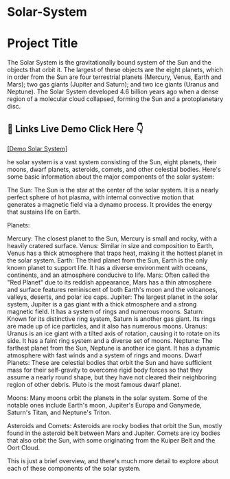 # Solar-System


# Project Title

The Solar System is the gravitationally bound system of the Sun and the objects that orbit it. The largest of these objects are the eight planets, which in order from the Sun are four terrestrial planets (Mercury, Venus, Earth and Mars); two gas giants (Jupiter and Saturn); and two ice giants (Uranus and Neptune). The Solar System developed 4.6 billion years ago when a dense region of a molecular cloud collapsed, forming the Sun and a protoplanetary disc.


## 🔗 Links Live Demo Click Here 👇

[[Demo Solar System]](https://drfile.github.io/SolarSystem.github.io/)


he solar system is a vast system consisting of the Sun, eight planets, their moons, dwarf planets, asteroids, comets, and other celestial bodies. Here's some basic information about the major components of the solar system:

The Sun: The Sun is the star at the center of the solar system. It is a nearly perfect sphere of hot plasma, with internal convective motion that generates a magnetic field via a dynamo process. It provides the energy that sustains life on Earth.

Planets:

Mercury: The closest planet to the Sun, Mercury is small and rocky, with a heavily cratered surface.
Venus: Similar in size and composition to Earth, Venus has a thick atmosphere that traps heat, making it the hottest planet in the solar system.
Earth: The third planet from the Sun, Earth is the only known planet to support life. It has a diverse environment with oceans, continents, and an atmosphere conducive to life.
Mars: Often called the "Red Planet" due to its reddish appearance, Mars has a thin atmosphere and surface features reminiscent of both Earth's moon and the volcanoes, valleys, deserts, and polar ice caps.
Jupiter: The largest planet in the solar system, Jupiter is a gas giant with a thick atmosphere and a strong magnetic field. It has a system of rings and numerous moons.
Saturn: Known for its distinctive ring system, Saturn is another gas giant. Its rings are made up of ice particles, and it also has numerous moons.
Uranus: Uranus is an ice giant with a tilted axis of rotation, causing it to rotate on its side. It has a faint ring system and a diverse set of moons.
Neptune: The farthest planet from the Sun, Neptune is another ice giant. It has a dynamic atmosphere with fast winds and a system of rings and moons.
Dwarf Planets: These are celestial bodies that orbit the Sun and have sufficient mass for their self-gravity to overcome rigid body forces so that they assume a nearly round shape, but they have not cleared their neighboring region of other debris. Pluto is the most famous dwarf planet.

Moons: Many moons orbit the planets in the solar system. Some of the notable ones include Earth's moon, Jupiter's Europa and Ganymede, Saturn's Titan, and Neptune's Triton.

Asteroids and Comets: Asteroids are rocky bodies that orbit the Sun, mostly found in the asteroid belt between Mars and Jupiter. Comets are icy bodies that also orbit the Sun, with some originating from the Kuiper Belt and the Oort Cloud.

This is just a brief overview, and there's much more detail to explore about each of these components of the solar system.

